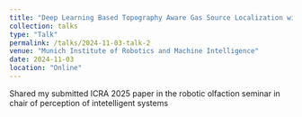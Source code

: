 ```yaml
---
title: "Deep Learning Based Topography Aware Gas Source Localization with Mobile Robot"
collection: talks
type: "Talk"
permalink: /talks/2024-11-03-talk-2
venue: "Munich Institute of Robotics and Machine Intelligence"
date: 2024-11-03
location: "Online"
---
```


Shared my submitted ICRA 2025 paper in the robotic olfaction seminar in chair of perception of intetelligent systems
